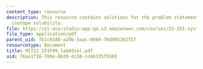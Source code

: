 ```yaml
---
content_type: resource
description: This resource contains solutions for the problem statements related to
  isotope solubility.
file: https://ol-ocw-studio-app-qa.s3.amazonaws.com/courses/22-251-systems-analysis-of-the-nuclear-fuel-cycle-fall-2009/76aa1f16700e8620dc50cc66335f5565_MIT22_251F09_lab03sol.pdf
file_type: application/pdf
parent_uid: fb1c0188-a20b-5aac-8984-76d905202f57
resourcetype: Document
title: MIT22_251F09_lab03sol.pdf
uid: 76aa1f16-700e-8620-dc50-cc66335f5565
---
```

